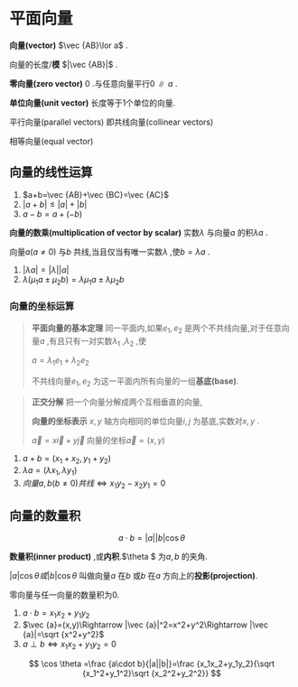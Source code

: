 # 平面向量

**向量(vector)** $\vec {AB}\lor a$ .

向量的长度/**模** $|\vec {AB}|$ .

**零向量(zero vector)** $0$ .与任意向量平行$0\parallel a$ .

**单位向量(unit vector)** 长度等于1个单位的向量.

平行向量(parallel vectors) 即共线向量(collinear vectors)

相等向量(equal vector)

## 向量的线性运算

1. $a+b=\vec {AB}+\vec {BC}=\vec {AC}$ 
2. $|a+b|\le |a|+|b|$ 
3. $a-b=a+(-b)$ 

**向量的数乘(multiplication of vector by scalar)** 实数$\lambda$ 与向量$a$ 的积$\lambda a$ .

向量$a(a\ne 0)$ 与$b$ 共线,当且仅当有唯一实数$\lambda$ ,使$b=\lambda a$ .

1. $|\lambda a|=|\lambda ||a|$ 
2. $\lambda (\mu _1a\pm \mu _2b)=\lambda \mu _1a\pm \lambda \mu _2b$ 

### 向量的坐标运算

> **平面向量的基本定理** 同一平面内,如果$e_1,e_2$ 是两个不共线向量,对于任意向量$a$ ,有且只有一对实数$\lambda _1$ ,$\lambda _2$ ,使
>
> $a=\lambda _1e_1+\lambda _2e_2$ 
>
> 不共线向量$e_1,e_2$ 为这一平面内所有向量的一组**基底(base)**.

> **正交分解** 把一个向量分解成两个互相垂直的向量,
>
> **向量的坐标表示** $x,y$ 轴方向相同的单位向量$i,j$ 为基底,实数对$x,y$ .
>
> $\vec {a}=x\vec {i}+y\vec {j}$ 向量的坐标$\vec {a}=(x,y)$ 

1. $a+b=(x_1+x_2,y_1+y_2)$ 
2. $\lambda a=(\lambda x_1,\lambda y_1)$ 
3. $向量a,b(b\ne 0)共线\Leftrightarrow x_1y_2-x_2y_1=0$ 

## 向量的数量积

$$
a\cdot b=|a||b|\cos \theta
$$

**数量积(inner product)** ,或**内积**.$\theta $ 为$a,b$ 的夹角.

$|a|\cos \theta 或|b| \cos \theta$ 叫做向量$a$ 在$b$ 或$b$ 在$a$ 方向上的**投影(projection)**.

零向量与任一向量的数量积为0.

1. $a\cdot b=x_1x_2+y_1y_2$ 
2. $\vec {a}=(x,y)\Rightarrow |\vec {a}|^2=x^2+y^2\Rightarrow |\vec {a}|=\sqrt {x^2+y^2}$ 
2. $a\perp b\Leftrightarrow x_1x_2+y_1y_2=0$ 

$$
\cos \theta =\frac {a\cdot b}{|a||b|}=\frac {x_1x_2+y_1y_2}{\sqrt {x_1^2+y_1^2}\sqrt {x_2^2+y_2^2}}
$$

